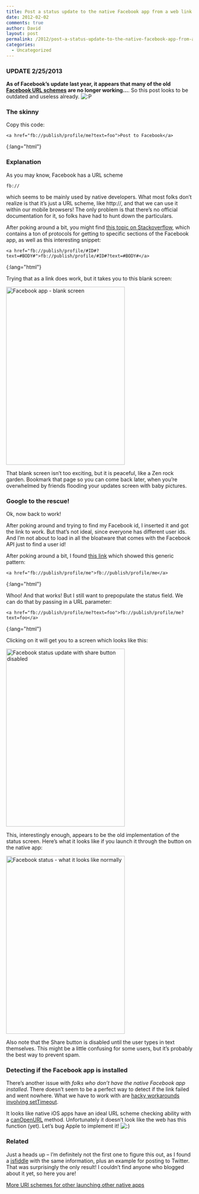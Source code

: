 ```yaml
---
title: Post a status update to the native Facebook app from a web link
date: 2012-02-02
comments: true
author: David
layout: post
permalink: /2012/post-a-status-update-to-the-native-facebook-app-from-a-web-link
categories:
  - Uncategorized
---
```

### **UPDATE 2/25/2013**

**As of Facebook&#8217;s update last year, it appears that many of the old [Facebook URL schemes][1] are no longer working&#8230;**. So this post looks to be outdated and useless already. <img src='http://davidbcalhoun.com/wp-includes/images/smilies/icon_razz.gif' alt=':P' class='wp-smiley' /> 

### The skinny

Copy this code:

    <a href="fb://publish/profile/me?text=foo">Post to Facebook</a>
{:lang="html"}

### Explanation

As you may know, Facebook has a URL scheme

    fb://

which seems to be mainly used by native developers. What most folks don&#8217;t realize is that it&#8217;s just a URL scheme, like http://, and that we can use it within our mobile browsers! The only problem is that there&#8217;s no official documentation for it, so folks have had to hunt down the particulars.

After poking around a bit, you might find [this topic on Stackoverflow][2], which contains a ton of protocols for getting to specific sections of the Facebook app, as well as this interesting snippet:

    <a href="fb://publish/profile/#ID#?text=#BODY#">fb://publish/profile/#ID#?text=#BODY#</a>
{:lang="html"}

Trying that as a link does work, but it takes you to this blank screen:

<img src="http://davidbcalhoun.com/wp-content/uploads/2012/02/facebook-blank-screen.png" alt="Facebook app - blank screen" title="Facebook app - blank screen" width="320" height="480" class="aligncenter size-full wp-image-878" />

That blank screen isn&#8217;t too exciting, but it is peaceful, like a Zen rock garden. Bookmark that page so you can come back later, when you&#8217;re overwhelmed by friends flooding your updates screen with baby pictures.

### Google to the rescue!

Ok, now back to work!

After poking around and trying to find my Facebook id, I inserted it and got the link to work. But that&#8217;s not ideal, since everyone has different user ids. And I&#8217;m not about to load in all the bloatware that comes with the Facebook API just to find a user id!

After poking around a bit, I found [this link][3] which showed this generic pattern:

    <a href="fb://publish/profile/me">fb://publish/profile/me</a>
{:lang="html"}

Whoo! And that works! But I still want to prepopulate the status field. We can do that by passing in a URL parameter:

    <a href="fb://publish/profile/me?text=foo">fb://publish/profile/me?text=foo</a>
{:lang="html"}

Clicking on it will get you to a screen which looks like this:

<img src="http://davidbcalhoun.com/wp-content/uploads/2012/02/facebook-status-disabled.png" alt="Facebook status update with share button disabled" title="Facebook status update with share button disabled" width="320" height="480" class="aligncenter size-full wp-image-865" />

This, interestingly enough, appears to be the old implementation of the status screen. Here&#8217;s what it looks like if you launch it through the button on the native app:

<img src="http://davidbcalhoun.com/wp-content/uploads/2012/02/facebook-status-normal.png" alt="Facebook status - what it looks like normally" title="Facebook status - what it looks like normally" width="320" height="480" class="aligncenter size-full wp-image-867" />

Also note that the Share button is disabled until the user types in text themselves. This might be a little confusing for some users, but it&#8217;s probably the best way to prevent spam.

### Detecting if the Facebook app is installed

There&#8217;s another issue with *folks who don&#8217;t have the native Facebook app installed*. There doesn&#8217;t seem to be a perfect way to detect if the link failed and went nowhere. What we have to work with are [hacky workarounds involving setTimeout][4].

It looks like native iOS apps have an ideal URL scheme checking ability with a [canOpenURL][5] method. Unfortunately it doesn&#8217;t look like the web has this function (yet). Let&#8217;s bug Apple to implement it! <img src='http://davidbcalhoun.com/wp-includes/images/smilies/icon_smile.gif' alt=':)' class='wp-smiley' /> 

### Related

Just a heads up &#8211; I&#8217;m definitely not the first one to figure this out, as I found a [jsfiddle][6] with the same information, plus an example for posting to Twitter. That was surprisingly the only result! I couldn&#8217;t find anyone who blogged about it yet, so here you are!

[More URI schemes for other launching other native apps][7]

 [1]: http://wiki.akosma.com/IPhone_URL_Schemes#Facebook
 [2]: http://stackoverflow.com/questions/5707722/what-are-all-the-custom-url-schemes-supported-by-the-facebook-iphone-app/
 [3]: http://stackoverflow.com/questions/9077817/open-facebook-app-with-text-from-ipad-app
 [4]: http://stackoverflow.com/questions/7231085/how-to-fall-back-to-marketplace-when-android-custom-url-scheme-not-handled
 [5]: http://mobile.tutsplus.com/tutorials/iphone/ios-sdk-working-with-url-schemes/
 [6]: http://jsfiddle.net/ThinkingStiff/dpUKh/
 [7]: http://wiki.akosma.com/IPhone_URL_Schemes